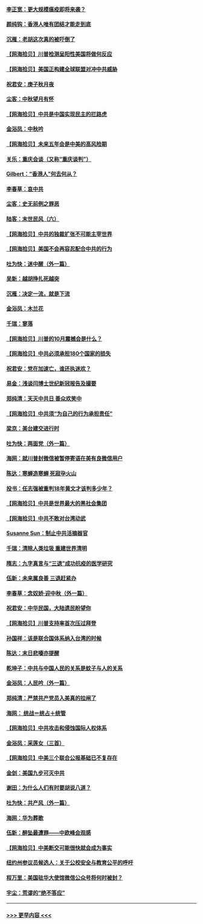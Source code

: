 #### [李正宽：更大规模瘟疫即将来袭？](../pages/nsc993/n12451455.md?t=10041302) 
#### [颜纯钩：香港人唯有团结才能走到底](../pages/nsc993/n12450870.md?t=10041302) 
#### [沉雁：老胡这次真的被吓倒了](../pages/nsc993/n12449796.md?t=10041302) 
#### [【网海拾贝】川普检测呈阳性美国将做何反应](../pages/nsc993/n12449042.md?t=10041302) 
#### [【网海拾贝】美国正构建全球联盟对冲中共威胁](../pages/nsc993/n12446580.md?t=10041302) 
#### [祝君安：庚子秋月夜](../pages/nsc993/n12445870.md?t=10041302) 
#### [尘客：中秋望月有怀](../pages/nsc993/n12444632.md?t=10041302) 
#### [【网海拾贝】中共是中国实现民主的拦路虎](../pages/nsc993/n12443573.md?t=10041302) 
#### [金浴凤：中秋吟](../pages/nsc993/n12441773.md?t=10041302) 
#### [【网海拾贝】未来五年会是中美的高风险期](../pages/nsc993/n12440760.md?t=10041302) 
#### [关乐：重庆会谈（又称“重庆谈判”）](../pages/nsc993/n12437525.md?t=10041302) 
#### [Gilbert：“香港人”何去何从？](../pages/nsc993/n12435894.md?t=10041302) 
#### [李春草：哀中共](../pages/nsc993/n12435874.md?t=10041302) 
#### [尘客：史无前例之罪恶](../pages/nsc993/n12435762.md?t=10041302) 
#### [陆客：末世民风（六）](../pages/nsc993/n12435354.md?t=10041302) 
#### [【网海拾贝】中共的独裁扩张不可能主宰世界](../pages/nsc993/n12435151.md?t=10041302) 
#### [【网海拾贝】美国不会再容忍配合中共的行为](../pages/nsc993/n12433808.md?t=10041302) 
#### [吐为快：迷中醒（外一篇）](../pages/nsc993/n12433585.md?t=10041302) 
#### [吴新：越胡挣扎死越突](../pages/nsc993/n12433562.md?t=10041302) 
#### [沉雁：决定一流，就是下流](../pages/nsc993/n12432128.md?t=10041302) 
#### [金浴凤：木兰花](../pages/nsc993/n12432124.md?t=10041302) 
#### [千瑞：寥落](../pages/nsc993/n12432071.md?t=10041302) 
#### [【网海拾贝】川普的10月震撼会是什么？](../pages/nsc993/n12431624.md?t=10041302) 
#### [【网海拾贝】中共必须承担180个国家的损失](../pages/nsc993/n12428893.md?t=10041302) 
#### [祝君安：党在加速亡，谁还执迷欢？](../pages/nsc993/n12428652.md?t=10041302) 
#### [易金：浅谈闫博士世纪新冠报告及撮要](../pages/nsc993/n12426822.md?t=10041302) 
#### [郑纯清：天灭中共日 善众欢笑中](../pages/nsc993/n12426784.md?t=10041302) 
#### [【网海拾贝】中共须“为自己的行为承担责任”](../pages/nsc993/n12426067.md?t=10041302) 
#### [梁京：美台建交进行时](../pages/nsc993/n12424066.md?t=10041302) 
#### [吐为快：两面党（外一篇）](../pages/nsc993/n12424043.md?t=10041302) 
#### [海网：就川普封微信被暂停寄语在美有良微信用户](../pages/nsc993/n12424021.md?t=10041302) 
#### [陈达：寒蝉造寒蝉 死寂孕火山](../pages/nsc993/n12423958.md?t=10041302) 
#### [投书：任志强被重判18年黄文才该判多少年？](../pages/nsc993/n12423672.md?t=10041302) 
#### [【网海拾贝】中共是世界最大的黑社会集团](../pages/nsc993/n12423543.md?t=10041302) 
#### [【网海拾贝】中共不敢对台湾动武](../pages/nsc993/n12421418.md?t=10041302) 
#### [Susanne Sun：制止中共活摘器官](../pages/nsc993/n12419654.md?t=10041302) 
#### [千瑞：清除人类垃圾 重建世界清明](../pages/nsc993/n12419414.md?t=10041302) 
#### [隋志：九字真言与“三退”成功抗疫的医学研究](../pages/nsc993/n12419248.md?t=10041302) 
#### [伍新：未来属良善 三退赶紧办](../pages/nsc993/n12418496.md?t=10041302) 
#### [李春草：念奴娇·迎中秋（外一篇）](../pages/nsc993/n12418465.md?t=10041302) 
#### [祝君安：中华民国，大陆遗民盼望你](../pages/nsc993/n12418089.md?t=10041302) 
#### [【网海拾贝】川普支持率首次压过拜登](../pages/nsc993/n12418050.md?t=10041302) 
#### [孙国祥：该是联合国体系纳入台湾的时候](../pages/nsc993/n12417369.md?t=10041302) 
#### [陈达：末日悲嚎亦提醒](../pages/nsc993/n12416736.md?t=10041302) 
#### [乾坤子：中共与中国人民的关系是蚊子与人的关系](../pages/nsc993/n12416632.md?t=10041302) 
#### [金浴凤：人民吟（外一篇）](../pages/nsc993/n12416567.md?t=10041302) 
#### [郑纯清：严禁共产党员入美真的拉闸了](../pages/nsc993/n12416550.md?t=10041302) 
#### [海网： 统战＝统占＋统管](../pages/nsc993/n12416404.md?t=10041302) 
#### [【网海拾贝】中共攻击和侵蚀国际人权体系](../pages/nsc993/n12416250.md?t=10041302) 
#### [金浴凤：采莲女（三首）](../pages/nsc993/n12415517.md?t=10041302) 
#### [【网海拾贝】中美三个联合公报基础已不复存在](../pages/nsc993/n12415054.md?t=10041302) 
#### [金剑：美国九步可灭中共](../pages/nsc993/n12413183.md?t=10041302) 
#### [谢田：为什么人们有时要胡说八道？](../pages/nsc993/n12411861.md?t=10041302) 
#### [吐为快：共产风（外一篇）](../pages/nsc993/n12411761.md?t=10041302) 
#### [海网：华为葬歌](../pages/nsc993/n12410381.md?t=10041302) 
#### [伍新：醉坠最遭罪——中欧峰会观感](../pages/nsc993/n12410364.md?t=10041302) 
#### [【网海拾贝】中美断交可能很快就会成为事实](../pages/nsc993/n12409495.md?t=10041302) 
#### [纽约州参议员候选人：关于公校安全与教育公平的呼吁](../pages/nsc993/n12409228.md?t=10041302) 
#### [程万里：美国驻华大使馆微信公众号将何时被封？](../pages/nsc993/n12407397.md?t=10041302) 
#### [宇尘：荒谬的“绝不答应”](../pages/nsc993/n12407360.md?t=10041302) 

----
#### [ >>> 更早内容 <<< ](../indexes/nsc993-earlier.md)
